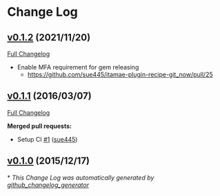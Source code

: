 # Change Log

## [v0.1.2](https://github.com/sue445/itamae-plugin-recipe-git_now/tree/v0.1.2) (2021/11/20)
[Full Changelog](https://github.com/sue445/itamae-plugin-recipe-git_now/compare/v0.1.1...v0.1.2)

* Enable MFA requirement for gem releasing
  * https://github.com/sue445/itamae-plugin-recipe-git_now/pull/25

## [v0.1.1](https://github.com/sue445/itamae-plugin-recipe-git_now/tree/v0.1.1) (2016/03/07)
[Full Changelog](https://github.com/sue445/itamae-plugin-recipe-git_now/compare/v0.1.0...v0.1.1)

**Merged pull requests:**

- Setup CI [\#1](https://github.com/sue445/itamae-plugin-recipe-git_now/pull/1) ([sue445](https://github.com/sue445))

## [v0.1.0](https://github.com/sue445/itamae-plugin-recipe-git_now/tree/v0.1.0) (2015/12/17)


\* *This Change Log was automatically generated by [github_changelog_generator](https://github.com/skywinder/Github-Changelog-Generator)*